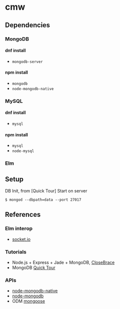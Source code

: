 
# cmw

## Dependencies ##

### MongoDB

#### dnf install

* `mongodb-server`

#### npm install

* `mongodb`
* `node-mongodb-native`

### MySQL ###

#### dnf install

* `mysql`

#### npm install

* `mysql`
* `node-mysql`

### Elm


## Setup ##

DB Init, from [Quick Tour]
Start on server

    $ mongod --dbpath=data --port 27017

## References ##

### Elm interop

* [socket.io](https://github.com/mgold/elm-socketio)

### Tutorials

* Node.js + Express + Jade + MongoDB, [CloseBrace](http://cwbuecheler.com/web/tutorials/2013/node-express-mongo/)
* MongoDB [Quick Tour](http://mongodb.github.io/node-mongodb-native/2.1/getting-started/quick-tour/)

### APIs

* [node-mongodb-native](https://github.com/mongodb/node-mongodb-native)
* [node-mongodb](https://github.com/orlandov/node-mongodb)
* ODM [mongoose](http://mongoosejs.com/)

